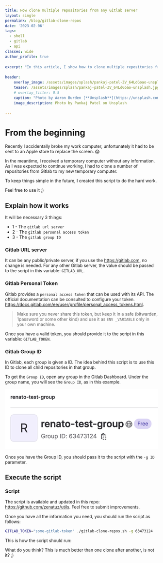 ```yaml
---
title: How clone multiple repositories from any Gitlab server
layout: single
permalink: /blog/gitlab-clone-repos
date: '2023-02-06'
tags:
  - shell
  - gitlab
  - api
classes: wide
author_profile: true

excerpt: "In this article, I show how to clone multiple repositories from any Gitlab server instead of cloning one at a time"

header:
    overlay_image: /assets/images/splash/pankaj-patel-ZV_64LdGoao-unsplash.jpg
    teaser: /assets/images/splash/pankaj-patel-ZV_64LdGoao-unsplash.jpg
    # overlay_filter: 0.5
    caption: "Photo by Aaron Burden [**Unsplash**](https://unsplash.com/photos/ZV_64LdGoao)"
    image_description: Photo by Pankaj Patel on Unsplash
  
--- 
```


# From the beginning

Recently I accidentally broke my work computer, unfortunately it had to be sent to an Apple store to replace the screen. 😱

In the meantime, I received a temporary computer without any information. As I was expected to continue working, I had to clone a number of repositories from Gitlab to my new temporary computer.

To keep things simple in the future, I created this script to do the hard work.

Feel free to use it ;)

## Explain how it works

It will be necessary 3 things:

- 1 - The `gitlab url server`
- 2 - The `gitlab personal access token`
- 3 - The `gitlab group ID`

### Gitlab URL server

It can be any public/private server, if you use the <https://gitlab.com>, no change is needed.
For any other Gitlab server, the value should be passed to the script in this variable: `GITLAB_URL`.

### Gitlab Personal Token

Gitlab provides a `personal access token` that can be used with its API. The official documentation can be consulted to configure your token. <https://docs.gitlab.com/ee/user/profile/personal_access_tokens.html>.

> Make sure you never share this token, but keep it in a safe (bitwarden, 1password or some other kind) and use it as `ENV _VARIABLE` only in your own machine.

Once you have a valid token, you should provide it to the script in this variable: `GITLAB_TOKEN`.

### Gitlab Group ID

In Gitlab, each group is given a ID. The idea behind this script is to use this ID to clone all child repositories in that group.

To get the `Group ID`, open any group in the Gitlab Dashboard. Under the group name, you will see the `Group ID`, as in this example.

![image](/assets/images/posts/gitlab-group.jpg)

Once you have the Group ID, you should pass it to the script with the `-g ID` parameter.

## Execute the script

### Script

The script is available and updated in this repo: <https://github.com/zenatuz/utils>. Feel free to submit improvements.

Once you have all the information you need, you should run the script as follows:

```bash
GITLAB_TOKEN="some-gitlab-token" ./gitlab-clone-repos.sh -g 63473124
```

This is how the script should run:

<script id="asciicast-TafguHQpLQRFRLwzdYiYSMAx5" src="https://asciinema.org/a/TafguHQpLQRFRLwzdYiYSMAx5.js" async></script>

What do you think? This is much better than one clone after another, is not it? ;)

